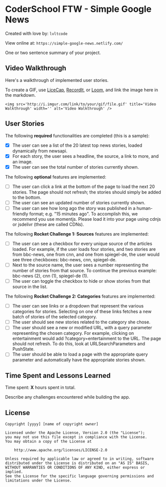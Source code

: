# CoderSchool FTW - Simple Google News

Created with love by: `lvltcode`
  
View online at: `https://simple-google-news.netlify.com/`
  
One or two sentence summary of your project. 

## Video Walkthrough

Here's a walkthrough of implemented user stories.

To create a GIF, use [LiceCap](http://www.cockos.com/licecap/), [RecordIt](http://www.recordit.co), or [Loom](http://www.useloom.com), and link the image here in the markdown.

```
<img src='http://i.imgur.com/link/to/your/gif/file.gif' title='Video Walkthrough' width='' alt='Video Walkthrough' />
```

## User Stories

The following **required** functionalities are completed (this is a sample):

* [x] The user can see a list of the 20 latest top news stories, loaded dynamically from newsapi.
* [x] For each story, the user sees a headline, the source, a link to more, and an image. 
* [x] The user can see the total number of stories currently shown.

The following **optional** features are implemented:

* [ ] The user can click a link at the bottom of the page to load the next 20 stories. The page should not refresh; the stories should simply be added to the bottom. 
* [ ] The user can see an updated number of stories currently shown.
* [ ] The user can see how long ago the story was published in a human-friendly format; e.g. "15 minutes ago". To accomplish this, we recommend you use momentjs. Please load it into your page using cdnjs or jsdelivr (these are called CDNs).

The following **Rocket Challenge 1: Sources** features are implemented:

* [ ] The user can see a checkbox for every unique source of the articles loaded. For example, if the user loads four stories, and two stories are from bbc-news, one from cnn, and one from spiegel-de, the user would see three checkboxes: bbc-news, cnn, spiegel-de. 
* [ ] Next to the source name, the user sees a number representing the number of stories from that source. To continue the previous example: bbc-news (2), cnn (1), spiegel-de (1).
* [ ] The user can toggle the checkbox to hide or show stories from that source in the list.

The following **Rocket Challenge 2: Categories** features are implemented:

* [ ] The user can see links or a dropdown that represent the various categories for stories. Selecting on one of these links fetches a new batch of stories of the selected category.
* [ ] The user should see new stories related to the category she chose.
* [ ] The user should see a new or modified URL, with a query parameter representing the chosen category. For example, clicking on entertainment would add ?category=entertainment to the URL. The page should not refresh. To do this, look at URLSearchParameters and PushState.
* [ ] The user should be able to load a page with the appropriate query parameter and automatically have the appropriate stories shown.

## Time Spent and Lessons Learned

Time spent: **X** hours spent in total.

Describe any challenges encountered while building the app.

## License

    Copyright [yyyy] [name of copyright owner]

    Licensed under the Apache License, Version 2.0 (the "License");
    you may not use this file except in compliance with the License.
    You may obtain a copy of the License at

        http://www.apache.org/licenses/LICENSE-2.0

    Unless required by applicable law or agreed to in writing, software
    distributed under the License is distributed on an "AS IS" BASIS,
    WITHOUT WARRANTIES OR CONDITIONS OF ANY KIND, either express or implied.
    See the License for the specific language governing permissions and
    limitations under the License.

